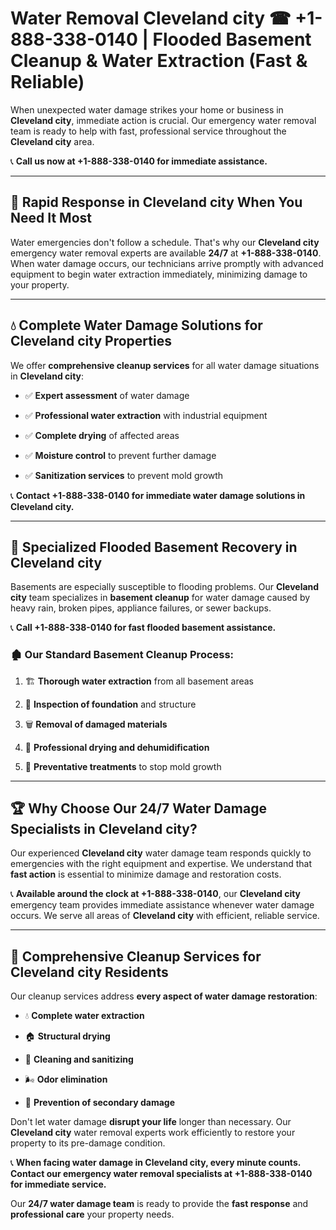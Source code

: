 # Water Removal Cleveland city ☎ +1-888-338-0140 | Flooded Basement Cleanup & Water Extraction (Fast & Reliable)

When unexpected water damage strikes your home or business in **Cleveland city**, immediate action is crucial. Our emergency water removal team is ready to help with fast, professional service throughout the **Cleveland city** area. 

📞 **Call us now at +1-888-338-0140 for immediate assistance.**
---
## 🚀 Rapid Response in Cleveland city When You Need It Most
Water emergencies don't follow a schedule. That's why our **Cleveland city** emergency water removal experts are available **24/7** at **+1-888-338-0140**. When water damage occurs, our technicians arrive promptly with advanced equipment to begin water extraction immediately, minimizing damage to your property.
---
## 💧 Complete Water Damage Solutions for Cleveland city Properties
We offer **comprehensive cleanup services** for all water damage situations in **Cleveland city**:
- ✅ **Expert assessment** of water damage  
- ✅ **Professional water extraction** with industrial equipment  
- ✅ **Complete drying** of affected areas  
- ✅ **Moisture control** to prevent further damage  
- ✅ **Sanitization services** to prevent mold growth  
📞 **Contact +1-888-338-0140 for immediate water damage solutions in Cleveland city.**
---
## 🌊 Specialized Flooded Basement Recovery in Cleveland city
Basements are especially susceptible to flooding problems. Our **Cleveland city** team specializes in **basement cleanup** for water damage caused by heavy rain, broken pipes, appliance failures, or sewer backups. 
📞 **Call +1-888-338-0140 for fast flooded basement assistance.**
### 🏚️ Our Standard Basement Cleanup Process:
1. 🏗️ **Thorough water extraction** from all basement areas  
2. 🔎 **Inspection of foundation** and structure  
3. 🗑️ **Removal of damaged materials**  
4. 💨 **Professional drying and dehumidification**  
5. 🚫 **Preventative treatments** to stop mold growth  
---
## 🏆 Why Choose Our 24/7 Water Damage Specialists in Cleveland city?
Our experienced **Cleveland city** water damage team responds quickly to emergencies with the right equipment and expertise. We understand that **fast action** is essential to minimize damage and restoration costs.
📞 **Available around the clock at +1-888-338-0140**, our **Cleveland city** emergency team provides immediate assistance whenever water damage occurs. We serve all areas of **Cleveland city** with efficient, reliable service.
---
## 🧹 Comprehensive Cleanup Services for Cleveland city Residents
Our cleanup services address **every aspect of water damage restoration**:
- 💧 **Complete water extraction**  
- 🏠 **Structural drying**  
- 🧼 **Cleaning and sanitizing**  
- 🌬️ **Odor elimination**  
- 🚫 **Prevention of secondary damage**  
Don't let water damage **disrupt your life** longer than necessary. Our **Cleveland city** water removal experts work efficiently to restore your property to its pre-damage condition.
📞 **When facing water damage in Cleveland city, every minute counts. Contact our emergency water removal specialists at +1-888-338-0140 for immediate service.**
Our **24/7 water damage team** is ready to provide the **fast response** and **professional care** your property needs.

